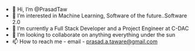 - 👋 Hi, I’m @PrasadTaw
- 👀 I’m interested in Machine Learning, Software of the future..Software 2.0
- 🌱 I’m currently a Full Stack Developer and a Project Engineer at C-DAC
- 💞️ I’m looking to collaborate on anything everything under the sun
- 📫 How to reach me  - email - prasad.a.taware@gmail.com

<!---
PrasadTaw/PrasadTaw is a ✨ special ✨ repository because its `README.md` (this file) appears on your GitHub profile.
You can click the Preview link to take a look at your changes.
--->
